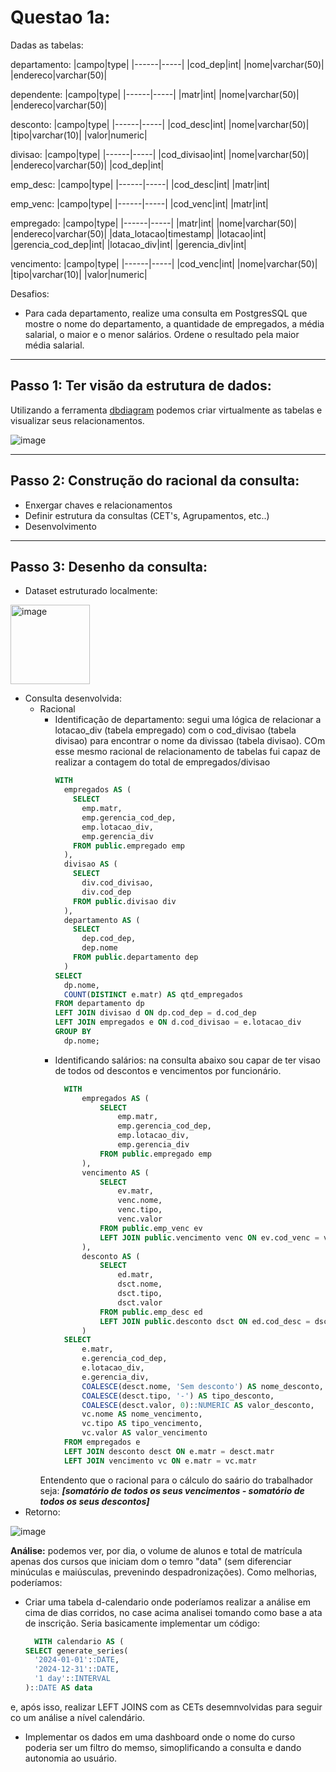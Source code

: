 # Questao 1a:

Dadas as tabelas:

departamento:
|campo|type|
|------|-----|
|cod_dep|int|
|nome|varchar(50)|
|endereco|varchar(50)|

dependente:
|campo|type|
|------|-----|
|matr|int|
|nome|varchar(50)|
|endereco|varchar(50)|

desconto:
|campo|type|
|------|-----|
|cod_desc|int|
|nome|varchar(50)|
|tipo|varchar(10)|
|valor|numeric|

divisao:
|campo|type|
|------|-----|
|cod_divisao|int|
|nome|varchar(50)|
|endereco|varchar(50)|
|cod_dep|int|

emp_desc:
|campo|type|
|------|-----|
|cod_desc|int|
|matr|int|

emp_venc:
|campo|type|
|------|-----|
|cod_venc|int|
|matr|int|

empregado:
|campo|type|
|------|-----|
|matr|int|
|nome|varchar(50)|
|endereco|varchar(50)|
|data_lotacao|timestamp|
|lotacao|int|
|gerencia_cod_dep|int|
|lotacao_div|int|
|gerencia_div|int|

vencimento:
|campo|type|
|------|-----|
|cod_venc|int|
|nome|varchar(50)|
|tipo|varchar(10)|
|valor|numeric|


Desafios:
-  Para cada departamento, realize uma consulta em PostgresSQL que mostre o nome do departamento, a quantidade de empregados, a média salarial, o maior e o menor salários. Ordene o resultado pela maior média salarial.
---

## Passo 1: Ter visão da estrutura de dados:
  Utilizando a ferramenta [dbdiagram](https://dbdiagram.io/d/Questao-2-67e701034f7afba1849df205) podemos criar virtualmente as tabelas e visualizar seus relacionamentos.

![image](https://github.com/user-attachments/assets/80eaf09a-4797-4df2-ac54-906fe17001aa)


___

## Passo 2: Construção do racional da consulta:
- Enxergar chaves e relacionamentos
- Definir estrutura da consultas (CET's, Agrupamentos, etc..)
- Desenvolvimento 
___

## Passo 3: Desenho da consulta:

  - Dataset estruturado localmente:
<img width="127" alt="image" src="https://github.com/user-attachments/assets/2857adff-8aff-4849-92d1-bee493f31f9f" />



  - Consulta desenvolvida:
      - Racional
         - Identificação de departamento: segui uma lógica de relacionar a lotacao_div (tabela empregado) com o cod_divisao (tabela divisao) para encontrar o nome da divissao (tabela divisao). COm esse mesmo racional de relacionamento de tabelas fui capaz de realizar a contagem do total de empregados/divisao
              ```sql
              WITH
                empregados AS (
                  SELECT
                    emp.matr,
                    emp.gerencia_cod_dep,
                    emp.lotacao_div,
                    emp.gerencia_div
                  FROM public.empregado emp
                ),
                divisao AS (
                  SELECT
                    div.cod_divisao,
                    div.cod_dep
                  FROM public.divisao div
                ),
                departamento AS (
                  SELECT
                    dep.cod_dep,
                    dep.nome
                  FROM public.departamento dep
                )
              SELECT
                dp.nome,
                COUNT(DISTINCT e.matr) AS qtd_empregados
              FROM departamento dp
              LEFT JOIN divisao d ON dp.cod_dep = d.cod_dep
              LEFT JOIN empregados e ON d.cod_divisao = e.lotacao_div
              GROUP BY
                dp.nome;
  
        -  Identificando salários: na consulta abaixo sou capar de ter visao de todos od descontos e vencimentos por funcionário.
              ```sql
                WITH
                	empregados AS (
                		SELECT
                			emp.matr,
                			emp.gerencia_cod_dep,
                			emp.lotacao_div,
                			emp.gerencia_div
                		FROM public.empregado emp
                	),
                	vencimento AS (
                		SELECT
                			ev.matr,
                			venc.nome,
                			venc.tipo,
                			venc.valor
                		FROM public.emp_venc ev
                		LEFT JOIN public.vencimento venc ON ev.cod_venc = venc.cod_venc
                	),
                	desconto AS (
                		SELECT
                			ed.matr,
                			dsct.nome,
                			dsct.tipo,
                			dsct.valor
                		FROM public.emp_desc ed
                		LEFT JOIN public.desconto dsct ON ed.cod_desc = dsct.cod_desc
                	)
                SELECT
                	e.matr,
                	e.gerencia_cod_dep,
                	e.lotacao_div,
                	e.gerencia_div,
                	COALESCE(desct.nome, 'Sem desconto') AS nome_desconto,
                	COALESCE(desct.tipo, '-') AS tipo_desconto,
                	COALESCE(desct.valor, 0)::NUMERIC AS valor_desconto,
                	vc.nome AS nome_vencimento,
                	vc.tipo AS tipo_vencimento,
                	vc.valor AS valor_vencimento
                FROM empregados e
                LEFT JOIN desconto desct ON e.matr = desct.matr
                LEFT JOIN vencimento vc ON e.matr = vc.matr

          Entendento que o racional para o cálculo do saário do trabalhador seja: ***[somatório de todos os seus vencimentos - somatório de todos os seus descontos]***
  - Retorno:

![image](https://github.com/user-attachments/assets/11bb76c9-bf6c-4284-a219-1adf35544992)

**Análise:** podemos ver, por dia, o volume de alunos e total de matrícula apenas dos cursos que iniciam dom o temro "data" (sem diferenciar minúculas e maiúsculas, prevenindo despadronizações). Como melhorias, poderíamos: 
  - Criar uma tabela d-calendario onde poderíamos realizar a análise em cima de dias corridos, no case acima analisei tomando como base a ata de inscrição. Seria basicamente implementar um código:
      ```sql
        WITH calendario AS (
    SELECT generate_series(
        '2024-01-01'::DATE,  
        '2024-12-31'::DATE,  
        '1 day'::INTERVAL
    )::DATE AS data
  e, após isso, realizar LEFT JOINS com as CETs desemnvolvidas para seguir co um análise a nível calendário.
  - Implementar os dados em uma dashboard onde o nome do curso poderia ser um filtro do memso, simoplificando a consulta e dando autonomia ao usuário.


